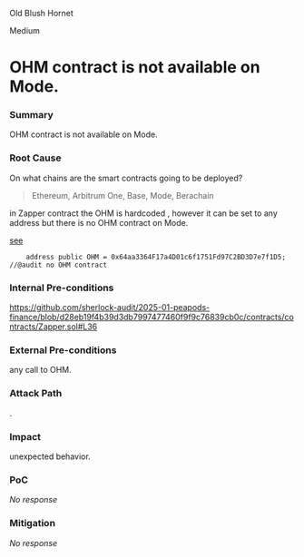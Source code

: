 Old Blush Hornet

Medium

# OHM contract is not available on  Mode.

### Summary

OHM contract is not available on  Mode.

### Root Cause

On what chains are the smart contracts going to be deployed?

> Ethereum, Arbitrum One, Base, Mode, Berachain

in Zapper contract the OHM is hardcoded , however  it can be set to any address but there is no OHM contract on Mode.

[see](https://docs.olympusdao.finance/main/contracts/addresses#olympus-v2)

```solidity
    address public OHM = 0x64aa3364F17a4D01c6f1751Fd97C2BD3D7e7f1D5; //@audit no OHM contract 
```

### Internal Pre-conditions

https://github.com/sherlock-audit/2025-01-peapods-finance/blob/d28eb19f4b39d3db7997477460f9f9c76839cb0c/contracts/contracts/Zapper.sol#L36

### External Pre-conditions

any call to OHM.

### Attack Path

.

### Impact

unexpected behavior.

### PoC

_No response_

### Mitigation

_No response_